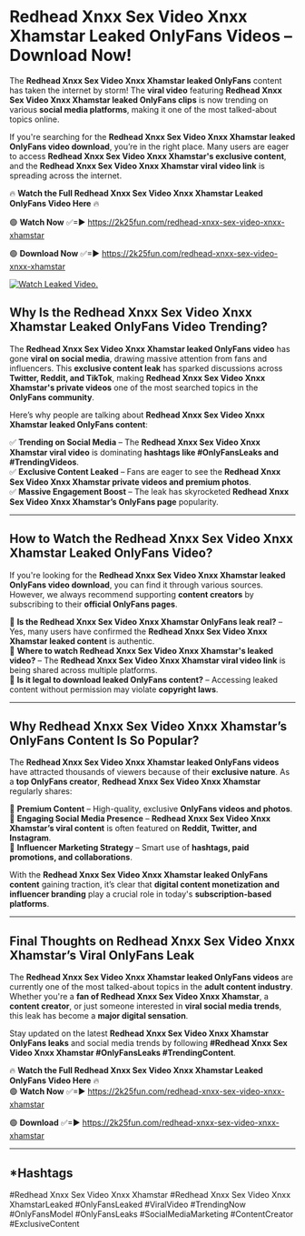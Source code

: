 # Redhead Xnxx Sex Video Xnxx Xhamstar Leaked OnlyFans Videos – Download Now!

The **Redhead Xnxx Sex Video Xnxx Xhamstar leaked OnlyFans** content has taken the internet by storm! The **viral video** featuring **Redhead Xnxx Sex Video Xnxx Xhamstar leaked OnlyFans clips** is now trending on various **social media platforms**, making it one of the most talked-about topics online.  

If you're searching for the **Redhead Xnxx Sex Video Xnxx Xhamstar leaked OnlyFans video download**, you’re in the right place. Many users are eager to access **Redhead Xnxx Sex Video Xnxx Xhamstar's exclusive content**, and the **Redhead Xnxx Sex Video Xnxx Xhamstar viral video link** is spreading across the internet.  

🔥 **Watch the Full Redhead Xnxx Sex Video Xnxx Xhamstar Leaked OnlyFans Video Here** 🔥  

🟢 **Watch Now** ✅=► https://2k25fun.com/redhead-xnxx-sex-video-xnxx-xhamstar

🟢 **Download Now** ✅=► https://2k25fun.com/redhead-xnxx-sex-video-xnxx-xhamstar

[![Watch Leaked Video.](https://miro.medium.com/v2/resize:fit:828/format:webp/1*cilzJN44JGOrTw9NJCrNHA.gif "Watch Leaked Video")](https://2k25fun.com/redhead-xnxx-sex-video-xnxx-xhamstar)

## **Why Is the Redhead Xnxx Sex Video Xnxx Xhamstar Leaked OnlyFans Video Trending?**  

The **Redhead Xnxx Sex Video Xnxx Xhamstar leaked OnlyFans video** has gone **viral on social media**, drawing massive attention from fans and influencers. This **exclusive content leak** has sparked discussions across **Twitter, Reddit, and TikTok**, making **Redhead Xnxx Sex Video Xnxx Xhamstar's private videos** one of the most searched topics in the **OnlyFans community**.  

Here’s why people are talking about **Redhead Xnxx Sex Video Xnxx Xhamstar leaked OnlyFans content**:  

✅ **Trending on Social Media** – The **Redhead Xnxx Sex Video Xnxx Xhamstar viral video** is dominating **hashtags like #OnlyFansLeaks and #TrendingVideos**.  
✅ **Exclusive Content Leaked** – Fans are eager to see the **Redhead Xnxx Sex Video Xnxx Xhamstar private videos and premium photos**.  
✅ **Massive Engagement Boost** – The leak has skyrocketed **Redhead Xnxx Sex Video Xnxx Xhamstar’s OnlyFans page** popularity.  

---

## **How to Watch the Redhead Xnxx Sex Video Xnxx Xhamstar Leaked OnlyFans Video?**  

If you're looking for the **Redhead Xnxx Sex Video Xnxx Xhamstar leaked OnlyFans video download**, you can find it through various sources. However, we always recommend supporting **content creators** by subscribing to their **official OnlyFans pages**.  

🔹 **Is the Redhead Xnxx Sex Video Xnxx Xhamstar OnlyFans leak real?** – Yes, many users have confirmed the **Redhead Xnxx Sex Video Xnxx Xhamstar leaked content** is authentic.  
🔹 **Where to watch Redhead Xnxx Sex Video Xnxx Xhamstar's leaked video?** – The **Redhead Xnxx Sex Video Xnxx Xhamstar viral video link** is being shared across multiple platforms.  
🔹 **Is it legal to download leaked OnlyFans content?** – Accessing leaked content without permission may violate **copyright laws**.  

---

## **Why Redhead Xnxx Sex Video Xnxx Xhamstar’s OnlyFans Content Is So Popular?**  

The **Redhead Xnxx Sex Video Xnxx Xhamstar leaked OnlyFans videos** have attracted thousands of viewers because of their **exclusive nature**. As a **top OnlyFans creator**, **Redhead Xnxx Sex Video Xnxx Xhamstar** regularly shares:  

📌 **Premium Content** – High-quality, exclusive **OnlyFans videos and photos**.  
📌 **Engaging Social Media Presence** – **Redhead Xnxx Sex Video Xnxx Xhamstar’s viral content** is often featured on **Reddit, Twitter, and Instagram**.  
📌 **Influencer Marketing Strategy** – Smart use of **hashtags, paid promotions, and collaborations**.  

With the **Redhead Xnxx Sex Video Xnxx Xhamstar leaked OnlyFans content** gaining traction, it’s clear that **digital content monetization and influencer branding** play a crucial role in today's **subscription-based platforms**.  

---

## **Final Thoughts on Redhead Xnxx Sex Video Xnxx Xhamstar’s Viral OnlyFans Leak**  

The **Redhead Xnxx Sex Video Xnxx Xhamstar leaked OnlyFans videos** are currently one of the most talked-about topics in the **adult content industry**. Whether you're a **fan of Redhead Xnxx Sex Video Xnxx Xhamstar**, a **content creator**, or just someone interested in **viral social media trends**, this leak has become a **major digital sensation**.  

Stay updated on the latest **Redhead Xnxx Sex Video Xnxx Xhamstar OnlyFans leaks** and social media trends by following **#Redhead Xnxx Sex Video Xnxx Xhamstar #OnlyFansLeaks #TrendingContent**.  

🔥 **Watch the Full Redhead Xnxx Sex Video Xnxx Xhamstar Leaked OnlyFans Video Here** 🔥  
🟢 **Watch Now** ✅=► https://2k25fun.com/redhead-xnxx-sex-video-xnxx-xhamstar

🟢 **Download** ✅=► https://2k25fun.com/redhead-xnxx-sex-video-xnxx-xhamstar

---

## *Hashtags
#Redhead Xnxx Sex Video Xnxx Xhamstar #Redhead Xnxx Sex Video Xnxx XhamstarLeaked #OnlyFansLeaked #ViralVideo #TrendingNow #OnlyFansModel #OnlyFansLeaks #SocialMediaMarketing #ContentCreator #ExclusiveContent  